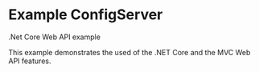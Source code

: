 # Example ConfigServer
.Net Core Web API example

This example demonstrates the used of the .NET Core and the MVC Web API features.
